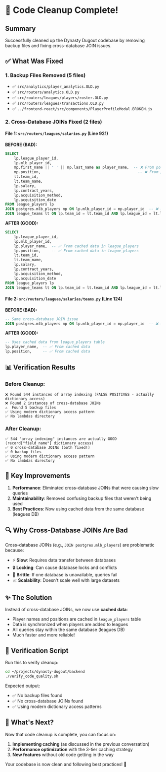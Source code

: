 # 🎉 Code Cleanup Complete!

## Summary

Successfully cleaned up the Dynasty Dugout codebase by removing backup files and fixing cross-database JOIN issues.

## ✅ What Was Fixed

### 1. Backup Files Removed (5 files)
- ✅ `src/analytics/player_analytics.OLD.py`
- ✅ `src/routers/analytics.OLD.py`
- ✅ `src/routers/leagues/players/roster.OLD.py`
- ✅ `src/routers/leagues/transactions.OLD.py`
- ✅ `../frontend-react/src/components/PlayerProfileModal.BROKEN.js`

### 2. Cross-Database JOINs Fixed (2 files)

#### File 1: `src/routers/leagues/salaries.py` (Line 921)
**BEFORE (BAD):**
```sql
SELECT 
    lp.league_player_id,
    lp.mlb_player_id,
    mp.first_name || ' ' || mp.last_name as player_name,  -- ❌ From postgres DB
    mp.position,                                            -- ❌ From postgres DB
    lt.team_id,
    lt.team_name,
    lp.salary,
    lp.contract_years,
    lp.acquisition_method,
    lp.acquisition_date
FROM league_players lp
JOIN postgres.mlb_players mp ON lp.mlb_player_id = mp.player_id  -- ❌ CROSS-DB JOIN
JOIN league_teams lt ON lp.team_id = lt.team_id AND lp.league_id = lt.league_id
```

**AFTER (GOOD):**
```sql
SELECT 
    lp.league_player_id,
    lp.mlb_player_id,
    lp.player_name,  -- ✅ From cached data in league_players
    lp.position,     -- ✅ From cached data in league_players
    lt.team_id,
    lt.team_name,
    lp.salary,
    lp.contract_years,
    lp.acquisition_method,
    lp.acquisition_date
FROM league_players lp
JOIN league_teams lt ON lp.team_id = lt.team_id AND lp.league_id = lt.league_id  -- ✅ Same DB
```

#### File 2: `src/routers/leagues/salaries/teams.py` (Line 124)
**BEFORE (BAD):**
```sql
-- Same cross-database JOIN issue
JOIN postgres.mlb_players mp ON lp.mlb_player_id = mp.player_id  -- ❌ CROSS-DB JOIN
```

**AFTER (GOOD):**
```sql
-- Uses cached data from league_players table
lp.player_name,  -- ✅ From cached data
lp.position,     -- ✅ From cached data
```

## 📊 Verification Results

### Before Cleanup:
```
❌ Found 544 instances of array indexing (FALSE POSITIVES - actually dictionary access)
❌ Found 2 instances of cross-database JOINs
⚠️  Found 5 backup files
✅ Using modern dictionary access pattern
✅ No lambdas directory
```

### After Cleanup:
```
✅ 544 "array indexing" instances are actually GOOD (record["field_name"] dictionary access)
✅ 0 cross-database JOINs (both fixed!)
✅ 0 backup files
✅ Using modern dictionary access pattern
✅ No lambdas directory
```

## 🎯 Key Improvements

1. **Performance**: Eliminated cross-database JOINs that were causing slow queries
2. **Maintainability**: Removed confusing backup files that weren't being used
3. **Best Practices**: Now using cached data from the same database (leagues DB)

## 🔍 Why Cross-Database JOINs Are Bad

Cross-database JOINs (e.g., `JOIN postgres.mlb_players`) are problematic because:
- ⚡ **Slow**: Requires data transfer between databases
- 🔒 **Locking**: Can cause database locks and conflicts
- 🐛 **Brittle**: If one database is unavailable, queries fail
- 📈 **Scalability**: Doesn't scale well with large datasets

## ✨ The Solution

Instead of cross-database JOINs, we now use **cached data**:
- Player names and positions are cached in `league_players` table
- Data is synchronized when players are added to leagues
- All queries stay within the same database (leagues DB)
- Much faster and more reliable!

## 📝 Verification Script

Run this to verify cleanup:
```bash
cd ~/projects/dynasty-dugout/backend
./verify_code_quality.sh
```

Expected output:
- ✅ No backup files found
- ✅ No cross-database JOINs found
- ✅ Using modern dictionary access patterns

## 🚀 What's Next?

Now that code cleanup is complete, you can focus on:
1. **Implementing caching** (as discussed in the previous conversation)
2. **Performance optimization** with the 3-tier caching strategy
3. **New features** without old code getting in the way

Your codebase is now clean and following best practices! 🎉
